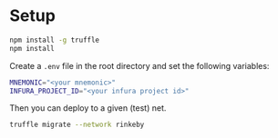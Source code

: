 # Setup
```bash
npm install -g truffle
npm install
```

Create a `.env` file in the root directory and set the following variables:
```bash
MNEMONIC="<your mnemonic>"
INFURA_PROJECT_ID="<your infura project id>"
```

Then you can deploy to a given (test) net.
```bash
truffle migrate --network rinkeby
```
